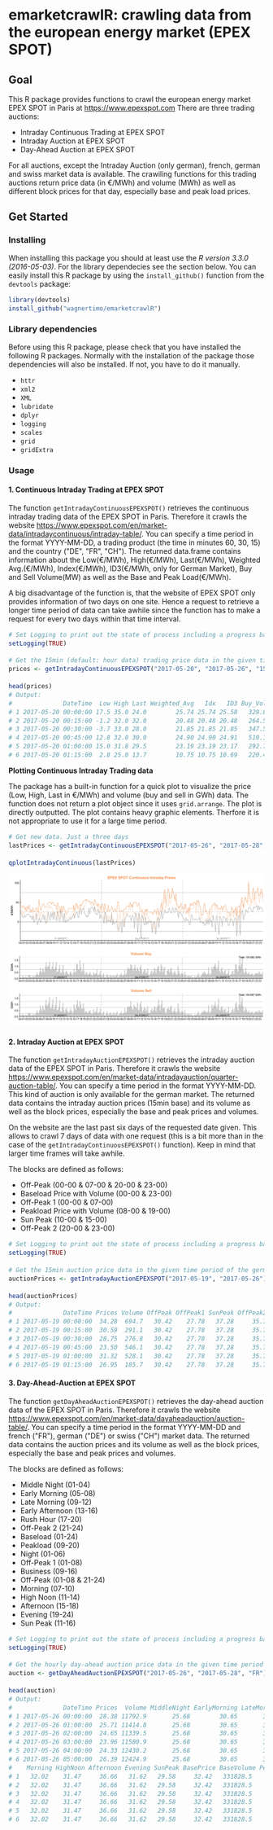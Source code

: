 # emarketcrawlR: crawling data from the european energy market (EPEX SPOT)


## Goal

This R package provides functions to crawl the european energy market EPEX SPOT in Paris at https://www.epexspot.com
There are three trading auctions:
 - Intraday Continuous Trading at EPEX SPOT
 - Intraday Auction at EPEX SPOT
 - Day-Ahead Auction at EPEX SPOT

For all auctions, except the Intraday Auction (only german), french, german and swiss market data is available. The crawiling functions for this trading auctions return price data (in €/MWh) and volume (MWh) as well as different block prices for that day, especially base and peak load prices.

## Get Started

### Installing

When installing this package you should at least use the *R version 3.3.0 (2016-05-03)*. For the library dependecies see the section below. You can easily install this R package by using the `install_github()` function from the `devtools` package:

```r
library(devtools)
install_github("wagnertimo/emarketcrawlR")
```
### Library dependencies

Before using this R package, please check that you have installed the following R packages. Normally with the installation of the package those dependencies will also be installed. If not, you have to do it manually.

- `httr`
- `xml2`
- `XML`
- `lubridate`
- `dplyr`
- `logging`
- `scales`
- `grid`
- `gridExtra`


### Usage

#### 1. Continuous Intraday Trading at EPEX SPOT

The function `getIntradayContinuousEPEXSPOT()` retrieves the continuous intraday trading data of the EPEX SPOT in Paris. Therefore it crawls the website https://www.epexspot.com/en/market-data/intradaycontinuous/intraday-table/. You can specify a time period in the format YYYY-MM-DD, a trading product (the time in minutes 60, 30, 15) and the country ("DE", "FR", "CH"). The returned data.frame contains information about the Low(€/MWh), High(€/MWh), Last(€/MWh), Weighted Avg.(€/MWh), Index(€/MWh), ID3(€/MWh, only for German Market), Buy and Sell Volume(MW) as well as the Base and Peak Load(€/MWh).

A big disadvantage of the function is, that the website of EPEX SPOT only provides information of two days on one site. Hence a request to retrieve a longer time period of data can take awhile since the function has to make a request for every two days within that time interval.

```r
# Set Logging to print out the state of process including a progress bar
setLogging(TRUE)

# Get the 15min (default: hour data) trading price data in the given time period of the german cont. intra. at EPEX SPOT
prices <- getIntradayContinuousEPEXSPOT("2017-05-20", "2017-05-26", "15", "DE")

head(prices)
# Output:
#              DateTime  Low High Last Weighted_Avg   Idx   ID3 Buy_Vol Sell_Vol Index_Base Index_Peak
# 1 2017-05-20 00:00:00 17.5 35.0 24.0        25.74 25.74 25.58   329.8    420.8      21.22      18.82
# 2 2017-05-20 00:15:00 -1.2 32.0 32.0        20.48 20.48 20.48   264.5    286.5      21.22      18.82
# 3 2017-05-20 00:30:00 -3.7 33.0 28.0        21.85 21.85 21.85   347.5    347.5      21.22      18.82
# 4 2017-05-20 00:45:00 12.8 32.0 30.0        24.90 24.90 24.91   510.1    510.1      21.22      18.82
# 5 2017-05-20 01:00:00 15.0 31.8 29.5        23.19 23.19 23.17   292.7    292.7      21.22      18.82
# 6 2017-05-20 01:15:00  2.8 25.0 13.7        10.75 10.75 10.69   220.4    220.4      21.22      18.82

```

**Plotting Continuous Intraday Trading data**

The package has a built-in function for a quick plot to visualize the price (Low, High, Last in €/MWh) and volume (buy and sell in GWh) data. The function does not return a plot object since it uses `grid.arrange`. The plot is directly outputted. The plot contains heavy graphic elements. Therfore it is not appropriate to use it for a large time period.

```r
# Get new data. Just a three days
lastPrices <- getIntradayContinuousEPEXSPOT("2017-05-26", "2017-05-28", "15", "DE")

qplotIntradayContinuous(lastPrices)
```
![](graphics/iqplotIntra.png)


#### 2. Intraday Auction at EPEX SPOT

The function `getIntradayAuctionEPEXSPOT()` retrieves the intraday auction data of the EPEX SPOT in Paris. Therefore it crawls the website https://www.epexspot.com/en/market-data/intradayauction/quarter-auction-table/. You can specify a time period in the format YYYY-MM-DD. This kind of auction is only available for the german market. The returned data contains the intraday auction prices (15min base) and its volume as well as the block prices, especially the base and peak prices and volumes.

On the website are the last past six days of the requested date given. This allows to crawl 7 days of data with one request (this is a bit more than in the case of the `getIntradayContinuousEPEXSPOT()` function). Keep in mind that larger time frames will take awhile.

The blocks are defined as follows:
- Off-Peak (00-00 & 07-00 & 20-00 & 23-00) 
- Baseload Price with Volume (00-00 & 23-00) 
- Off-Peak 1 (00-00 & 07-00) 
- Peakload Price with Volume (08-00 & 19-00)
- Sun Peak (10-00 & 15-00) 
- Off-Peak 2 (20-00 & 23-00) 

```r
# Set Logging to print out the state of process including a progress bar
setLogging(TRUE)

# Get the 15min auction price data in the given time period of the german intra. auction market at EPEX SPOT. 
auctionPrices <- getIntradayAuctionEPEXSPOT("2017-05-19", "2017-05-26")

head(auctionPrices)
# Output:
#              DateTime Prices Volume OffPeak OffPeak1 SunPeak OffPeak2 BasePrice BaseVolume PeakPrice PeakVolume
# 1 2017-05-19 00:00:00  34.28  694.7   30.42    27.78   37.28     35.7     33.88      53489     37.33    27486.8
# 2 2017-05-19 00:15:00  30.59  291.1   30.42    27.78   37.28     35.7     33.88      53489     37.33    27486.8
# 3 2017-05-19 00:30:00  28.75  276.8   30.42    27.78   37.28     35.7     33.88      53489     37.33    27486.8
# 4 2017-05-19 00:45:00  23.50  546.1   30.42    27.78   37.28     35.7     33.88      53489     37.33    27486.8
# 5 2017-05-19 01:00:00  31.32  528.1   30.42    27.78   37.28     35.7     33.88      53489     37.33    27486.8
# 6 2017-05-19 01:15:00  26.95  185.7   30.42    27.78   37.28     35.7     33.88      53489     37.33    27486.8

```



#### 3. Day-Ahead-Auction at EPEX SPOT

The function `getDayAheadAuctionEPEXSPOT()` retrieves the day-ahead auction data of the EPEX SPOT in Paris. Therefore it crawls the website https://www.epexspot.com/en/market-data/dayaheadauction/auction-table/. You can specify a time period in the format YYYY-MM-DD and french ("FR"), german ("DE") or swiss ("CH") market data. The returned data contains the auction prices and its volume as well as the block prices, especially the base and peak prices and volumes.

The blocks are defined as follows:
- Middle Night (01-04)
- Early Morning (05-08) 
- Late Morning (09-12) 	
- Early Afternoon (13-16) 	
- Rush Hour (17-20) 	
- Off-Peak 2 (21-24) 	
- Baseload (01-24) 
- Peakload (09-20) 	
- Night (01-06) 	
- Off-Peak 1 (01-08) 	
- Business (09-16) 	
- Off-Peak (01-08 & 21-24) 	
- Morning (07-10) 
- High Noon (11-14) 
- Afternoon (15-18) 
- Evening (19-24) 	
- Sun Peak (11-16) 

```r
# Set Logging to print out the state of process including a progress bar
setLogging(TRUE)

# Get the hourly day-ahead auction price data in the given time period of the french auction market at EPEX SPOT. 
auction <- getDayAheadAuctionEPEXSPOT("2017-05-26", "2017-05-28", "FR")

head(auction)
# Output:
#              DateTime Prices  Volume MiddleNight EarlyMorning LateMorning EarlyAfternoon RushHour OffPeak2 Night OffPeak1 Business OffPeak
# 1 2017-05-26 00:00:00  28.38 11792.9       25.68        30.65       35.47          28.58    36.05    38.09 32.42    33.37    25.57   28.16
# 2 2017-05-26 01:00:00  25.71 11414.8       25.68        30.65       35.47          28.58    36.05    38.09 32.42    33.37    25.57   28.16
# 3 2017-05-26 02:00:00  24.65 11339.5       25.68        30.65       35.47          28.58    36.05    38.09 32.42    33.37    25.57   28.16
# 4 2017-05-26 03:00:00  23.96 11580.9       25.68        30.65       35.47          28.58    36.05    38.09 32.42    33.37    25.57   28.16
# 5 2017-05-26 04:00:00  24.33 12430.2       25.68        30.65       35.47          28.58    36.05    38.09 32.42    33.37    25.57   28.16
# 6 2017-05-26 05:00:00  26.39 12424.9       25.68        30.65       35.47          28.58    36.05    38.09 32.42    33.37    25.57   28.16
#    Morning HighNoon Afternoon Evening SunPeak BasePrice BaseVolume PeakPrice PeakVolume
# 1   32.02    31.47     36.66   31.62   29.58     32.42   331828.5     33.37   179938.8
# 2   32.02    31.47     36.66   31.62   29.58     32.42   331828.5     33.37   179938.8
# 3   32.02    31.47     36.66   31.62   29.58     32.42   331828.5     33.37   179938.8
# 4   32.02    31.47     36.66   31.62   29.58     32.42   331828.5     33.37   179938.8
# 5   32.02    31.47     36.66   31.62   29.58     32.42   331828.5     33.37   179938.8
# 6   32.02    31.47     36.66   31.62   29.58     32.42   331828.5     33.37   179938.8

```





